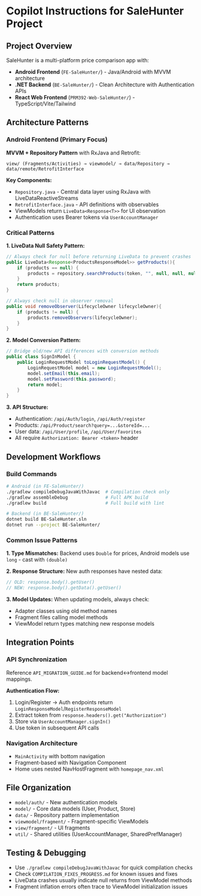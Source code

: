 # Copilot Instructions for SaleHunter Project

## Project Overview
SaleHunter is a multi-platform price comparison app with:
- **Android Frontend** (`FE-SaleHunter/`) - Java/Android with MVVM architecture
- **.NET Backend** (`BE-SaleHunter/`) - Clean Architecture with Authentication APIs
- **React Web Frontend** (`PRM392-Web-SaleHunter/`) - TypeScript/Vite/Tailwind

## Architecture Patterns

### Android Frontend (Primary Focus)
**MVVM + Repository Pattern** with RxJava and Retrofit:
```
view/ (Fragments/Activities) → viewmodel/ → data/Repository → data/remote/RetrofitInterface
```

**Key Components:**
- `Repository.java` - Central data layer using RxJava with LiveDataReactiveStreams
- `RetrofitInterface.java` - API definitions with observables
- ViewModels return `LiveData<Response<T>>` for UI observation
- Authentication uses Bearer tokens via `UserAccountManager`

### Critical Patterns

**1. LiveData Null Safety Pattern:**
```java
// Always check for null before returning LiveData to prevent crashes
public LiveData<Response<ProductsResponseModel>> getProducts(){
    if (products == null) {
        products = repository.searchProducts(token, "", null, null, null, null);
    }
    return products;
}

// Always check null in observer removal
public void removeObserver(LifecycleOwner lifecycleOwner){
    if (products != null) {
        products.removeObservers(lifecycleOwner);
    }
}
```

**2. Model Conversion Pattern:**
```java
// Bridge old/new API differences with conversion methods
public class SignInModel {
    public LoginRequestModel toLoginRequestModel() {
        LoginRequestModel model = new LoginRequestModel();
        model.setEmail(this.email);
        model.setPassword(this.password);
        return model;
    }
}
```

**3. API Structure:**
- Authentication: `/api/Auth/login`, `/api/Auth/register` 
- Products: `/api/Product/search?query=...&storeId=...`
- User data: `/api/User/profile`, `/api/User/favorites`
- All require `Authorization: Bearer <token>` header

## Development Workflows

### Build Commands
```bash
# Android (in FE-SaleHunter/)
./gradlew compileDebugJavaWithJavac  # Compilation check only
./gradlew assembleDebug              # Full APK build
./gradlew build                      # Full build with lint

# Backend (in BE-SaleHunter/)
dotnet build BE-SaleHunter.sln
dotnet run --project BE-SaleHunter/
```

### Common Issue Patterns

**1. Type Mismatches:** Backend uses `Double` for prices, Android models use `long` - cast with `(double)`

**2. Response Structure:** New auth responses have nested data:
```java
// OLD: response.body().getUser()
// NEW: response.body().getData().getUser()
```

**3. Model Updates:** When updating models, always check:
- Adapter classes using old method names
- Fragment files calling model methods  
- ViewModel return types matching new response models

## Integration Points

### API Synchronization
Reference `API_MIGRATION_GUIDE.md` for backend↔frontend model mappings.

**Authentication Flow:**
1. Login/Register → Auth endpoints return `LoginResponseModel`/`RegisterResponseModel`
2. Extract token from `response.headers().get("Authorization")`
3. Store via `UserAccountManager.signIn()`
4. Use token in subsequent API calls

### Navigation Architecture
- `MainActivity` with bottom navigation
- Fragment-based with Navigation Component
- Home uses nested NavHostFragment with `homepage_nav.xml`

## File Organization
- `model/auth/` - New authentication models
- `model/` - Core data models (User, Product, Store)
- `data/` - Repository pattern implementation
- `viewmodel/fragment/` - Fragment-specific ViewModels
- `view/fragment/` - UI fragments
- `util/` - Shared utilities (UserAccountManager, SharedPrefManager)

## Testing & Debugging
- Use `./gradlew compileDebugJavaWithJavac` for quick compilation checks
- Check `COMPILATION_FIXES_PROGRESS.md` for known issues and fixes
- LiveData crashes usually indicate null returns from ViewModel methods
- Fragment inflation errors often trace to ViewModel initialization issues
